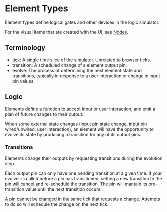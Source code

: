 # Element Types

Element types define logical gates and other devices in the logic simulator.

For the visual items that are created with the UI, see [Nodes](../nodes/README.md).

## Terminology

- tick: A single time slice of the simulator. Unrelated to browser ticks.
- transition: A scheduled change of a element output pin.
- evolve: The process of determining the next element state and transitions, typically in response to a user interaction or change in input pin values.

## Logic

Elements define a function to accept input or user interaction, and emit a plan of future changes to their output.

When some external state changes (input pin state change, input pin wired/unwired, user interaction), an element will have the opportunity
to evolve its state by producing a transition for any of its output pins.

### Transitions

Elements change their outputs by requesting transitions during the evolution step.

Each output pin can only have one pending transition at a given time. If your evolver is called before a pin has transitioned,
setting a new transition to the pin will cancel and re-schedule the transition. The pin will mantain its pre-transition value until the next transition occurs.

A pin cannot be changed in the same tick that requests a change. Attempts to do so will schedule the change on the next tick.
